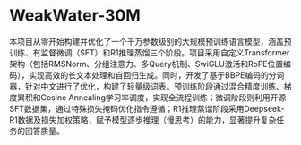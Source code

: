 # WeakWater-30M
本项目从零开始构建并优化了一个千万参数级别的大规模预训练语言模型，涵盖预训练、有监督微调（SFT）和R1推理蒸馏三个阶段。项目采用自定义Transformer架构（包括RMSNorm、分组注意力、多Query机制、SwiGLU激活和RoPE位置编码），实现高效的长文本处理和自回归生成。同时，开发了基于BBPE编码的分词器，针对中文进行了优化，构建了轻量级词表。预训练阶段通过混合精度训练、梯度累积和Cosine Annealing学习率调度，实现全流程训练；微调阶段则利用开源SFT数据集，通过特殊损失掩码优化指令遵循；R1推理蒸馏阶段采用Deepseek-R1数据及损失加权策略，赋予模型逐步推理（慢思考）的能力，显著提升复杂任务的回答质量。
